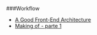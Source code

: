 ###Workflow
* [A Good Front-End Architecture](http://www.sitepoint.com/good-front-end-architecture/)
* [Making of - parte 1](http://willianjusten.com.br/making-of-parte-1/)

